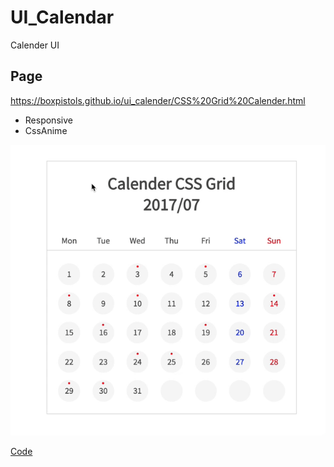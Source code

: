 # UI_Calendar
Calender UI

## Page
https://boxpistols.github.io/ui_calender/CSS%20Grid%20Calender.html


- Responsive
- CssAnime

![](https://github.com/BoxPistols/UI_Calendar/blob/master/img/CssGrid_Calender.gif?raw=true)

[Code](https://jsfiddle.net/StyleEye/mzuxnL83/)
